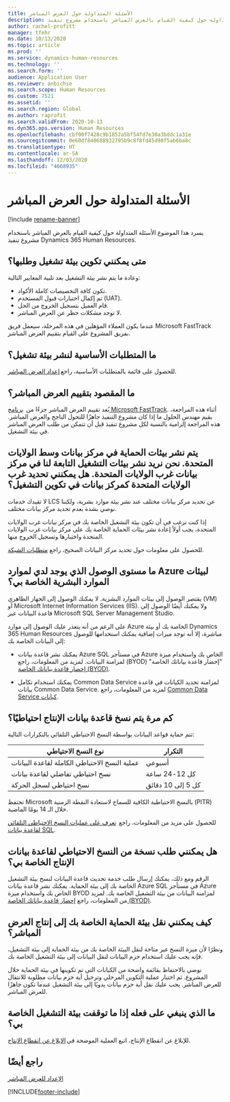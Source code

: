 ```yaml
---
title: الأسئلة المتداولة حول العرض المباشر
description: يسرد هذا الموضوع الأسئلة المتداولة حول كيفية القيام بالعرض المباشر باستخدام مشروع تنفيذ Dynamics 365 Human Resources.
author: rachel-profitt
manager: tfehr
ms.date: 10/13/2020
ms.topic: article
ms.prod: ''
ms.service: dynamics-human-resources
ms.technology: ''
ms.search.form: ''
audience: Application User
ms.reviewer: anbichse
ms.search.scope: Human Resources
ms.custom: 7521
ms.assetid: ''
ms.search.region: Global
ms.author: raprofit
ms.search.validFrom: 2020-10-13
ms.dyn365.ops.version: Human Resources
ms.openlocfilehash: cbf00f7428c9b1852a5bf54fd7e30a3bddc1a31e
ms.sourcegitcommit: 0e60df840688932795b9c8f8fd45d98f5ab6ba8c
ms.translationtype: HT
ms.contentlocale: ar-SA
ms.lasthandoff: 12/03/2020
ms.locfileid: "4668935"
---
```

# <a name="go-live-faq"></a>الأسئلة المتداولة حول العرض المباشر 

[!include [rename-banner](~/includes/cc-data-platform-banner.md)]

يسرد هذا الموضوع الأسئلة المتداولة حول كيفية القيام بالعرض المباشر باستخدام مشروع تنفيذ Dynamics 365 Human Resources. 

## <a name="when-can-i-configure-and-request-my-production-environment"></a>متى يمكنني تكوين بيئة تشغيل وطلبها؟ 

وعادة ما يتم نشر بيئة التشغيل بعد تلبية المعايير التالية:

- تكون كافة التخصيصات كاملة الأكواد.
- تم إكمال اختبارات قبول المستخدم (UAT).
- قام العميل بتسجيل الخروج من الحل.
- لا توجد مشكلات حظر عن العرض المباشر. 

عندما يكون العملاء المؤهلين في هذه المرحلة، سيعمل فريق Microsoft FastTrack بفريق المشروع على القيام بتقييم العرض المباشر. 

## <a name="what-are-the-prerequisites-to-deploying-a-production-environment"></a>ما المتطلبات الأساسية لنشر بيئة تشغيل؟ 

للحصول على قائمة بالمتطلبات الأساسية، راجع [إعداد العرض المباشر](hr-admin-go-live-prepare.md). 

## <a name="what-is-a-go-live-assessment"></a>ما المقصود بتقييم العرض المباشر؟  

يُعد تقييم العرض المباشر جزءًا من  [برنامج Microsoft FastTrack](https://docs.microsoft.com/dynamics365/fin-ops-core/fin-ops/get-started/fasttrack-dynamics-365-overview). أثناء هذه المراجعة، يقيم مهندس الحلول ما إذا كان مشروع التنفيذ جاهزًا للتحول الناجح والعرض المباشر. هذه المراجعة إلزامية بالنسبة لكل مشروع تنفيذ قبل أن تتمكن من طلب العرض المباشر في بيئة التشغيل. 

## <a name="our-sandbox-environments-are-deployed-in-the-central-us-datacenter-we-want-our-production-environments-to-be-deployed-in-the-west-us-datacenter-can-i-select-west-us-as-the-datacenter-in-my-production-configuration"></a>يتم نشر بيئات الحماية في مركز بيانات وسط الولايات المتحدة. نحن نريد نشر بيئات التشغيل التابعة لنا في مركز بيانات غرب الولايات المتحدة. هل يمكنني تحديد غرب الولايات المتحدة كمركز بيانات في تكوين التشغيل؟ 

لا تقيدك خدمات LCS عن تحديد مركز بيانات مختلف عند نشر بيئة موارد بشرية، ولكننا نوصي بشدة بعدم تحديد مركز بيانات مختلف.  

إذا كنت ترغب في أن تكون بيئة التشغيل الخاصة بك في مركز بيانات غرب الولايات المتحدة، يجب أولاً إعادة نشر بيئات الحماية الخاصة بك على مركز بيانات غرب الولايات المتحدة واختبارها وتسجيل الخروج منها. 

للحصول على معلومات حول تحديد مركز البيانات الصحيح، راجع [متطلبات الشبكة](https://docs.microsoft.com/dynamics365/fin-ops-core/fin-ops/get-started/system-requirements#network-requirements). 

## <a name="what-level-of-access-do-i-have-to-the-azure-resources-for-my-human-resources-environments"></a>ما مستوى الوصول الذي يوجد لدي لموارد Azure لبيئات الموارد البشرية الخاصة بي؟  

يقتصر الوصول إلى بيئات الموارد البشرية. لا يمكنك الوصول إلى الجهاز الظاهري (VM) أو Microsoft Internet Information Services (IIS). ولا يمكنك أيضًا الوصول إلى قاعدة البيانات عبر Microsoft SQL Server Management Studio. 

على الرغم من أنه يتعذر عليك الوصول إلى موارد Azure الخاصة بك أو بيئة Dynamics 365 Human Resources مباشرة، إلا أنه توجد ميزات إضافية يمكنك استخدامها للوصول إلى البيانات الخاصة بك:

- يمكنك نشر قاعدة بيانات Azure SQL في مستأجر Azure الخاص بك واستخدام ميزة "‏‫إحضار قاعدة بياناتك الخاصة" (BYOD) لمزامنة البيانات. لمزيد من المعلومات، راجع [إحضار قاعدة بياناتك الخاصة‬ (BYOD)](https://docs.microsoft.com/dynamics365/fin-ops-core/dev-itpro/analytics/export-entities-to-your-own-database).

- يمكنك استخدام تكامل Common Data Service لمزامنة تحديد الكيانات في قاعدة بيانات Common Data Service. لمزيد من المعلومات، راجع [Common Data Service كيانات](hr-developer-entities.md). 

## <a name="how-often-is-my-production-database-backed-up"></a>كم مرة يتم نسخ قاعدة بيانات الإنتاج احتياطيًا؟ 

تتم حماية قواعد البيانات بواسطة النسخ الاحتياطي التلقائي بالتكرارات التالية:

| نوع النسخ الاحتياطي | التكرار |
| --- | --- |
| عملية النسخ الاحتياطي الكاملة لقاعدة البيانات‬ | أسبوعي |
| نسخ احتياطي تفاضلي لقاعدة بيانات | كل 12-24 ساعة |
| نسخ احتياطي لسجل الحركة | كل 5 إلى 10 دقائق |

تحتفظ Microsoft بالنسخ الاحتياطية الكافية للسماح لاستعادة النقطة الزمنية (PITR) خلال الـ 14 يومًا الماضية. 

للحصول على مزيد من المعلومات، راجع  [تعرف على عمليات النسخ الاحتياطي التلقائي لقاعدة بيانات SQL](https://docs.microsoft.com/azure/azure-sql/database/automated-backups-overview?tabs=single-database). 

## <a name="can-i-request-a-copy-of-the-backup-of-my-production-database"></a>هل يمكنني طلب نسخة من النسخ الاحتياطي لقاعدة بيانات الإنتاج الخاصة بي؟ 

الرقم ومع ذلك، يمكنك إرسال طلب خدمة تحديث قاعدة البيانات لنسخ بيئة التشغيل الخاصة بك إلى بيئة الحماية. يمكنك نشر قاعدة بيانات Azure SQL في مستأجر Azure الخاص بك واستخدام ميزة BYOD لمزامنة البيانات من بيئة التشغيل الخاصة بك. لمزيد من المعلومات، راجع [إحضار قاعدة بياناتك الخاصة‬ (BYOD)](https://docs.microsoft.com/dynamics365/fin-ops-core/dev-itpro/analytics/export-entities-to-your-own-database). 

## <a name="how-do-i-move-my-sandbox-environment-to-production-for-go-live"></a>كيف يمكنني نقل بيئة الحماية الخاصة بك إلى إنتاج العرض المباشر؟ 

ونظرًا لأن ميزة النسخ غير متاحة لنقل البيئة الخاصة بك من بيئة الحماية إلى بيئة التشغيل، فإنه يجب عليك استخدام حزم البيانات لنقل البيانات إلى بيئة التشغيل الخاصة بك.  

نوصي بالاحتفاظ بقائمة واضحة من الكيانات التي تم تكوينها في بيئة الحماية خلال المشروع. ثم اختبار عملية التكوين المرحلي وترحيل أية حزم بيانات مطلوبة للانتقال للعرض المباشر. يجب عليك نقل أية حزم بيانات يدويًا إلى بيئة التشغيل عندما تكون جاهزًا للعرض المباشر. 

## <a name="what-should-i-do-if-my-production-environment-is-down"></a>ما الذي ينبغي على فعله إذا ما توقفت بيئة التشغيل الخاصة بي؟ 

للإبلاغ عن انقطاع الإنتاج، اتبع العملية الموضحة في [الإبلاغ عن انقطاع الإنتاج](https://docs.microsoft.com/dynamics365/fin-ops-core/dev-itpro/lifecycle-services/report-production-outage). 

 ## <a name="see-also"></a>راجع أيضًا

 [الإعداد للعرض المباشر](hr-admin-go-live-prepare.md)


[!INCLUDE[footer-include](../includes/footer-banner.md)]